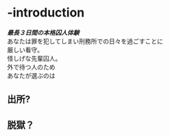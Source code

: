 # -introduction

**_最長３日間の本格囚人体験_**  
あなたは罪を犯してしまい刑務所での日々を過ごすことに  
厳しい看守。  
怪しげな先輩囚人。   
外で待つ人のため  
あなたが選ぶのは  
## 出所?    
## 脱獄？
  
    
 
  
    
  
  
